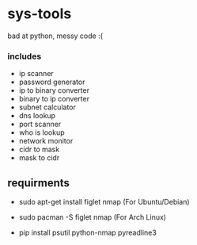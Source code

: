 # sys-tools

bad at python, messy code :(

### includes
- ip scanner
- password generator
- ip to binary converter
- binary to ip converter
- subnet calculator
- dns lookup
- port scanner
- who is lookup
- network monitor
- cidr to mask
- mask to cidr

## requirments

- sudo apt-get install figlet nmap     (For Ubuntu/Debian)
- sudo pacman -S figlet nmap           (For Arch Linux)

- pip install psutil python-nmap pyreadline3
